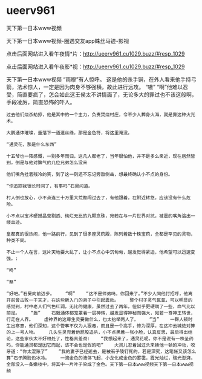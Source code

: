 # ueerv961
天下第一日本www视频

天下第一日本www视频-圈遇交友app蛛丝马迹-影视

点击后面网站进入看午夜情*片：http://ueerv961.cu1029.buzz/#resp_1029

点击后面网站进入看午夜影*视：http://ueerv961.cu1029.buzz/#resp_1029

天下第一日本www视频    “雨穆”有人惊呼。    这是他的杀手锏，在外人看来他手持弓箭，法术惊人，一定是因为肉身不够强横，故此进行远攻。    “嗷”    “啊”他难以忍受，简直要疯了，怎会如此这王侯太不讲情面了，无论多大的罪过也不该这般啊，手段凌厉，简直恐怖的吓人。

    过去他们烧杀劫掠，他是其中的一个主力，负责焚烧村庄，令不少人葬身火海，就是靠这种火光术。

    大鹏通体璀璨，垂落下一道道丝绦，那是金色符，将这里淹没。

    “通灵花，那是什么东西”

    十五爷也一阵感慨，一别多年而归，这几人都老了，当年很怕他，并不是多么亲近，现在居然皆到，倒是与他对脾气的几位兄弟怎么没来

    他们嘴角挂着残冷的笑，到了这一刻还不忘记旁敲侧击，想最终确认小不点的身份。

    “你追踪我很长时间了，有事吗”石昊问道。

    村人倒也放心，小不点连三十万里大荒都闯过去了，有他跟着，在附近转悠，应该没有什么危险。

    小不点以宝术硬撼晶莹剔透、绚烂无比的九颗念珠，宛若在与一片世界对抗，被震的嘴角溢出一缕血迹。

    皇都真的很热闹，他一路前行，见到了很多座灵药殿，陈列着数十株宝药，全都是罕见的灵物，种类不同。

    不止一个人在言，这片天地要大乱了，让小不点心中沉甸甸，越发觉得紧迫，他希望可以迅速变强。:

    “咚”

    “祭”

    “好吧。”石昊向前迈步。    “啊”    “这不是师弟吗，你回来了。”不少人同他打招呼，他离开前曾击败一干天才，在这些新入门的弟子中引起震动。    整个村子灵气氤氲，可以明显的感觉到，村中老人们气色红润，无比的健康，虽然过去了两年，但似乎更硬朗了一些，血气比以前足。    “轰”    石毅通体都笼罩着一层神辉，越发显得神秘而强大，宛若一尊神王转世，行走在人界。    虚神界的这尊生灵要做什么，也太抬举两人了。    “当”    一群人顿时生出寒意，他们深知，这个管事不仅为人狠毒，而且是一个高手，修为深厚，在这冲云城绝对算的上一号人物。    几头生灵兜着他屁股追杀，小不点黑着一张小脸，认真反思，最后得出结论，这些家伙太不好相处了，性格真差劲:    “我想起来了，通灵花呢。你不是说有一株圣药吗，你能通灵都是因它而起，该不会也是假的吧”    火灵儿忍着回过头来揍他一顿的冲动，咬牙道：“你太混账了”    “我的妻子已经逝去，是被石子陵钉死的，若是深究，这笔帐又该怎么算”石子腾脸色冰冷。    一滴金色的液体飞起，小龙化成金色的雾霭，霞光灿烂，瑞光澎湃。全部没入一条嫩枝中，将其中一片叶子染成了金色。天下第一日本www视频天下第一日本www视频

